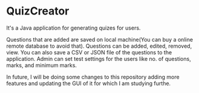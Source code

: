 # QuizCreator
It's a Java application for generating quizes for users.

Questions that are added are saved on local machine(You can buy a online remote database to avoid that).
Questions can be added, edited, removed, view.
You can also save a CSV or JSON file of the questions to the application.
Admin can set test settings for the users like no. of questions, marks, and minimum marks.

In future,  I will be doing some changes to this repository adding more features and updating the GUI of it for which I am studying furthe.
